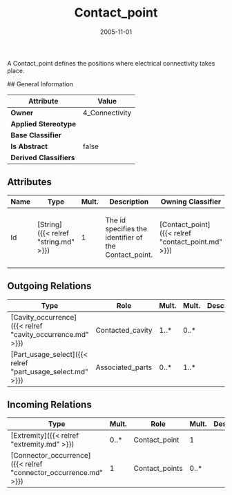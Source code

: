 ﻿---
title: Contact_point
toc: false
type: specs
date: "2005-11-01"
draft: false
specification: KBL
version: 2.3.sr1
documentType: "Recommendation"
elementType: Class
classes:
  - Contact_point
menu_name: kbl-2.3.sr1
---
<p>A Contact_point defines the positions where electrical connectivity takes place.</p>
## General Information

| Attribute               | Value |
|-------------------------|-------|
| **Owner**               | 4_Connectivity |
| **Applied Stereotype**  |   |
| **Base Classifier**     |   |
| **Is Abstract**         | false |
| **Derived Classifiers** |   |

## Attributes
|  Name  |  Type  |  Mult.  |  Description  |  Owning Classifier  |
|--------|--------|---------|---------------|--------------|
|Id | [String]({{< relref "string.md" >}}) | 1 | <p>The id specifies the identifier of the Contact_point.</p> | [Contact_point]({{< relref "contact_point.md" >}}) |

## Outgoing Relations
|    Type  |   Role   |   Mult.   |   Mult.   |   Description   |
|----------|----------|-----------|-----------|-----------------|
| [Cavity_occurrence]({{< relref "cavity_occurrence.md" >}}) | Contacted_cavity | 1..* | 0..* |  |
| [Part_usage_select]({{< relref "part_usage_select.md" >}}) | Associated_parts | 0..* | 1..* |  |
##  Incoming Relations
|    Type  |   Mult.  |   Role    |   Mult.   |   Description  |
|----------|----------|-----------|-----------|----------------|
| [Extremity]({{< relref "extremity.md" >}}) | 0..* | Contact_point | 1 |  |
| [Connector_occurrence]({{< relref "connector_occurrence.md" >}}) | 1 | Contact_points | 0..* |  |
